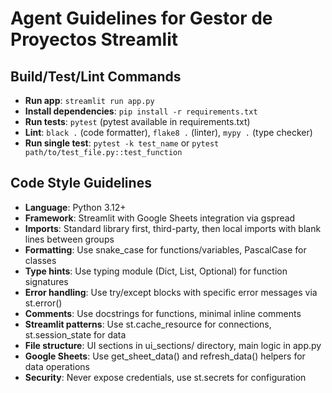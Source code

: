 # Agent Guidelines for Gestor de Proyectos Streamlit

## Build/Test/Lint Commands
- **Run app**: `streamlit run app.py`
- **Install dependencies**: `pip install -r requirements.txt`
- **Run tests**: `pytest` (pytest available in requirements.txt)
- **Lint**: `black .` (code formatter), `flake8 .` (linter), `mypy .` (type checker)
- **Run single test**: `pytest -k test_name` or `pytest path/to/test_file.py::test_function`

## Code Style Guidelines
- **Language**: Python 3.12+
- **Framework**: Streamlit with Google Sheets integration via gspread
- **Imports**: Standard library first, third-party, then local imports with blank lines between groups
- **Formatting**: Use snake_case for functions/variables, PascalCase for classes
- **Type hints**: Use typing module (Dict, List, Optional) for function signatures
- **Error handling**: Use try/except blocks with specific error messages via st.error()
- **Comments**: Use docstrings for functions, minimal inline comments
- **Streamlit patterns**: Use st.cache_resource for connections, st.session_state for data
- **File structure**: UI sections in ui_sections/ directory, main logic in app.py
- **Google Sheets**: Use get_sheet_data() and refresh_data() helpers for data operations
- **Security**: Never expose credentials, use st.secrets for configuration